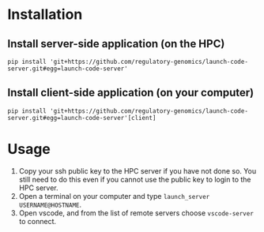 # Installation

## Install server-side application (on the HPC)

```shell
pip install 'git+https://github.com/regulatory-genomics/launch-code-server.git#egg=launch-code-server'
```

## Install client-side application (on your computer)

```shell
pip install 'git+https://github.com/regulatory-genomics/launch-code-server.git#egg=launch-code-server'[client]
```

# Usage

1. Copy your ssh public key to the HPC server if you have not done so.
   You still need to do this even if you cannot use the public key to login to the HPC server.
3. Open a terminal on your computer and type `launch_server USERNAME@HOSTNAME`.
4. Open vscode, and from the list of remote servers choose `vscode-server` to connect.
